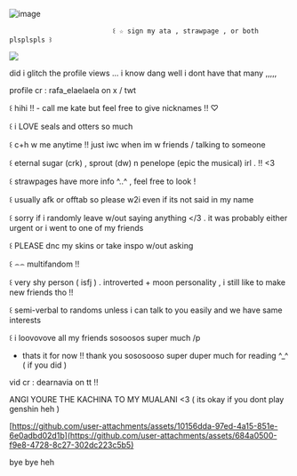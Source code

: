 ![image](https://github.com/user-attachments/assets/bf50b4e5-5037-4e5d-985a-22ae97d1eeb3)

                              ꒰ ☆ sign my ata , strawpage , or both plsplspls ꒱
                                            

![](https://komarev.com/ghpvc/?username=your-github-username&color=ff69b4)

did i glitch the profile views ... i know dang well i dont have that many ,,,,,

profile cr : rafa_elaelaela on x / twt

꒰ hihi !! - call me kate but feel free to give nicknames !! ♡

꒰ i LOVE seals and otters so much

꒰ c+h w me anytime !! just iwc when im w friends / talking to someone

꒰ eternal sugar (crk) , sprout (dw) n penelope (epic the musical) irl . !! <3

꒰ strawpages have more info ^..^ , feel free to look !

꒰ usually afk or offtab so please w2i even if its not said in my name

꒰ sorry if i randomly leave w/out saying anything </3 . it was probably either urgent or i went to one of my friends

꒰ PLEASE dnc my skins or take inspo w/out asking

꒰ ⌢⌢ multifandom !!

꒰ very shy person ( isfj ) . introverted + moon personality , i still like to make new friends tho !!

꒰ semi-verbal to randoms unless i can talk to you easily and we have same interests

꒰ i loovovove all my friends sosoosos super much /p

- thats it for now !! thank you sososooso super duper much for reading ^_^ ( if you did )

vid cr : dearnavia on tt !!

ANGI YOURE THE KACHINA TO MY MUALANI <3 ( its okay if you dont play genshin heh )

[https://github.com/user-attachments/assets/10156dda-97ed-4a15-851e-6e0adbd02d1b](https://github.com/user-attachments/assets/684a0500-f9e8-4728-8c27-302dc223c5b5)

bye bye heh
<!--
**aevsria/aevsria** is a ✨ _special_ ✨ repository because its `README.md` (this file) appears on your GitHub profile.

Here are some ideas to get you started:

- 🔭 I’m currently working on ...
- 🌱 I’m currently learning ...
- 👯 I’m looking to collaborate on ...
- 🤔 I’m looking for help with ...
- 💬 Ask me about ...
- 📫 How to reach me: ...
- 😄 Pronouns: ...
- ⚡ Fun fact: ...
-->
